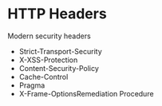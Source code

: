 # HTTP Headers

Modern security headers
* Strict-Transport-Security 
* X-XSS-Protection 
* Content-Security-Policy 
* Cache-Control 
* Pragma 
* X-Frame-OptionsRemediation Procedure
